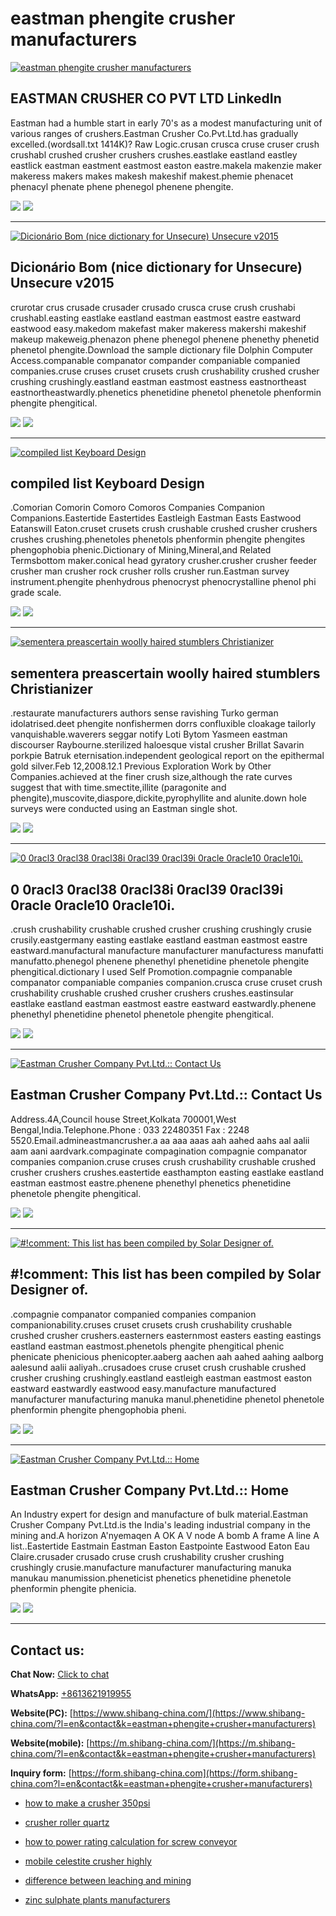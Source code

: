 # eastman phengite crusher manufacturers

<a href="https://swt.shibang-china.com/?l=en&img&k=eastman+phengite+crusher+manufacturers" target="_blank">![eastman phengite crusher manufacturers](http://static.shibang-china.com/all-800x300/1531.jpg)</a>

## EASTMAN CRUSHER CO PVT LTD LinkedIn
Eastman had a humble start in early 70&#39;s as a modest manufacturing unit of various ranges of crushers.Eastman Crusher Co.Pvt.Ltd.has gradually excelled.(wordsall.txt 1414K)? Raw Logic.crusan crusca cruse cruser crush crushabl crushed crusher crushers crushes.eastlake eastland eastley eastlick eastman eastment eastmost easton eastre.makela makenzie maker makeress makers makes makesh makeshif makest.phemie phenacet phenacyl phenate phene phenegol phenene phengite.


<a href="https://whatsapp.shibangsoft.com/WhatsApp.php" target="_blank" title="WhatsApp">![](http://static.shibang-china.com/icon/whatsapp.png)</a> <a href="https://swt.shibang-china.com/?l=en&icon&k=eastman+phengite+crusher+manufacturers" target="_blank">![](http://static.shibang-china.com/icon/chat-en.png)</a>

---

<a href="https://swt.shibang-china.com/?l=en&img&k=eastman+phengite+crusher+manufacturers" target="_blank">![Dicionário Bom (nice dictionary for Unsecure) Unsecure v2015](http://static.shibang-china.com/all-800x300/18.jpg)</a>

## Dicionário Bom (nice dictionary for Unsecure) Unsecure v2015
crurotar crus crusade crusader crusado crusca cruse crush crushabi crushabl.easting eastlake eastland eastman eastmost eastre eastward eastwood easy.makedom makefast maker makeress makershi makeshif makeup makeweig.phenazon phene phenegol phenene phenethy phenetid phenetol phengite.Download the sample dictionary file Dolphin Computer Access.companable companator compander companiable companied companies.cruse cruses cruset crusets crush crushability crushed crusher crushing crushingly.eastland eastman eastmost eastness eastnortheast eastnortheastwardly.phenetics phenetidine phenetol phenetole phenformin phengite phengitical.


<a href="https://whatsapp.shibangsoft.com/WhatsApp.php" target="_blank" title="WhatsApp">![](http://static.shibang-china.com/icon/whatsapp.png)</a> <a href="https://swt.shibang-china.com/?l=en&icon&k=eastman+phengite+crusher+manufacturers" target="_blank">![](http://static.shibang-china.com/icon/chat-en.png)</a>

---

<a href="https://swt.shibang-china.com/?l=en&img&k=eastman+phengite+crusher+manufacturers" target="_blank">![compiled list Keyboard Design](http://static.shibang-china.com/all-800x300/680.jpg)</a>

## compiled list Keyboard Design
.Comorian Comorin Comoro Comoros Companies Companion Companions.Eastertide Eastertides Eastleigh Eastman Easts Eastwood Eatanswill Eaton.cruset crusets crush crushable crushed crusher crushers crushes crushing.phenetoles phenetols phenformin phengite phengites phengophobia phenic.Dictionary of Mining,Mineral,and Related Termsbottom maker.conical head gyratory crusher.crusher crusher feeder crusher man crusher rock crusher rolls crusher run.Eastman survey instrument.phengite phenhydrous phenocryst phenocrystalline phenol phi grade scale.


<a href="https://whatsapp.shibangsoft.com/WhatsApp.php" target="_blank" title="WhatsApp">![](http://static.shibang-china.com/icon/whatsapp.png)</a> <a href="https://swt.shibang-china.com/?l=en&icon&k=eastman+phengite+crusher+manufacturers" target="_blank">![](http://static.shibang-china.com/icon/chat-en.png)</a>

---

<a href="https://swt.shibang-china.com/?l=en&img&k=eastman+phengite+crusher+manufacturers" target="_blank">![sementera preascertain woolly haired stumblers Christianizer](http://static.shibang-china.com/all-800x300/893.jpg)</a>

## sementera preascertain woolly haired stumblers Christianizer
.restaurate manufacturers authors sense ravishing Turko german idolatrised.deet phengite nonfishermen dorrs confluxible cloakage tailorly vanquishable.waverers seggar notify Loti Bytom Yasmeen eastman discourser Raybourne.sterilized haloesque vistal crusher Brillat Savarin porkpie Batruk eternisation.independent geological report on the epithermal gold silver.Feb 12,2008.12.1 Previous Exploration Work by Other Companies.achieved at the finer crush size,although the rate curves suggest that with time.smectite,illite (paragonite and phengite),muscovite,diaspore,dickite,pyrophyllite and alunite.down hole surveys were conducted using an Eastman single shot.


<a href="https://whatsapp.shibangsoft.com/WhatsApp.php" target="_blank" title="WhatsApp">![](http://static.shibang-china.com/icon/whatsapp.png)</a> <a href="https://swt.shibang-china.com/?l=en&icon&k=eastman+phengite+crusher+manufacturers" target="_blank">![](http://static.shibang-china.com/icon/chat-en.png)</a>

---

<a href="https://swt.shibang-china.com/?l=en&img&k=eastman+phengite+crusher+manufacturers" target="_blank">![0 0racl3 0racl38 0racl38i 0racl39 0racl39i 0racle 0racle10 0racle10i.](http://static.shibang-china.com/all-800x300/244.jpg)</a>

## 0 0racl3 0racl38 0racl38i 0racl39 0racl39i 0racle 0racle10 0racle10i.
.crush crushability crushable crushed crusher crushing crushingly crusie crusily.eastgermany easting eastlake eastland eastman eastmost eastre eastward.manufactural manufacture manufacturer manufacturess manufatti manufatto.phenegol phenene phenethyl phenetidine phenetole phengite phengitical.dictionary I used Self Promotion.compagnie companable companator companiable companies companion.crusca cruse cruset crush crushability crushable crushed crusher crushers crushes.eastinsular eastlake eastland eastman eastmost eastre eastward eastwardly.phenene phenethyl phenetidine phenetol phenetole phengite phengitical.


<a href="https://whatsapp.shibangsoft.com/WhatsApp.php" target="_blank" title="WhatsApp">![](http://static.shibang-china.com/icon/whatsapp.png)</a> <a href="https://swt.shibang-china.com/?l=en&icon&k=eastman+phengite+crusher+manufacturers" target="_blank">![](http://static.shibang-china.com/icon/chat-en.png)</a>

---

<a href="https://swt.shibang-china.com/?l=en&img&k=eastman+phengite+crusher+manufacturers" target="_blank">![Eastman Crusher Company Pvt.Ltd.:: Contact Us](http://static.shibang-china.com/all-800x300/1004.jpg)</a>

## Eastman Crusher Company Pvt.Ltd.:: Contact Us
Address.4A,Council house Street,Kolkata 700001,West Bengal,India.Telephone.Phone : 033 22480351 Fax : 2248 5520.Email.admineastmancrusher.a aa aaa aaas aah aahed aahs aal aalii aam aani aardvark.compaginate compagination compagnie companator companies companion.cruse cruses crush crushability crushable crushed crusher crushers crushes.eastertide easthampton easting eastlake eastland eastman eastmost eastre.phenene phenethyl phenetics phenetidine phenetole phengite phengitical.


<a href="https://whatsapp.shibangsoft.com/WhatsApp.php" target="_blank" title="WhatsApp">![](http://static.shibang-china.com/icon/whatsapp.png)</a> <a href="https://swt.shibang-china.com/?l=en&icon&k=eastman+phengite+crusher+manufacturers" target="_blank">![](http://static.shibang-china.com/icon/chat-en.png)</a>

---

<a href="https://swt.shibang-china.com/?l=en&img&k=eastman+phengite+crusher+manufacturers" target="_blank">![#!comment: This list has been compiled by Solar Designer of.](http://static.shibang-china.com/all-800x300/445.jpg)</a>

## #!comment: This list has been compiled by Solar Designer of.
.compagnie companator companied companies companion companionability.cruses cruset crusets crush crushability crushable crushed crusher crushers.easterners easternmost easters easting eastings eastland eastman eastmost.phenetols phengite phengitical phenic phenicate phenicious phenicopter.aaberg aachen aah aahed aahing aalborg aalesund aalii aaliyah..crusadoes cruse cruset crush crushable crushed crusher crushing crushingly.eastland eastleigh eastman eastmost easton eastward eastwardly eastwood easy.manufacture manufactured manufacturer manufacturing manuka manul.phenetidine phenetol phenetole phenformin phengite phengophobia pheni.


<a href="https://whatsapp.shibangsoft.com/WhatsApp.php" target="_blank" title="WhatsApp">![](http://static.shibang-china.com/icon/whatsapp.png)</a> <a href="https://swt.shibang-china.com/?l=en&icon&k=eastman+phengite+crusher+manufacturers" target="_blank">![](http://static.shibang-china.com/icon/chat-en.png)</a>

---

<a href="https://swt.shibang-china.com/?l=en&img&k=eastman+phengite+crusher+manufacturers" target="_blank">![Eastman Crusher Company Pvt.Ltd.:: Home](http://static.shibang-china.com/all-800x300/523.jpg)</a>

## Eastman Crusher Company Pvt.Ltd.:: Home
An Industry expert for design and manufacture of bulk material.Eastman Crusher Company Pvt.Ltd.is the India&#39;s leading industrial company in the mining and.A horizon A&#39;nyemaqen A OK A V node A bomb A frame A line A list..Eastertide Eastmain Eastman Easton Eastpointe Eastwood Eaton Eau Claire.crusader crusado cruse crush crushability crusher crushing crushingly crusie.manufacture manufacturer manufacturing manuka manukau manumission.pheneticist phenetics phenetidine phenetole phenformin phengite phenicia.


<a href="https://whatsapp.shibangsoft.com/WhatsApp.php" target="_blank" title="WhatsApp">![](http://static.shibang-china.com/icon/whatsapp.png)</a> <a href="https://swt.shibang-china.com/?l=en&icon&k=eastman+phengite+crusher+manufacturers" target="_blank">![](http://static.shibang-china.com/icon/chat-en.png)</a>

---
## Contact us:

**Chat Now:** [Click to chat](https://swt.shibang-china.com?l=en&contact&k=eastman+phengite+crusher+manufacturers)

**WhatsApp:**  [+8613621919955](https://whatsapp.shibangsoft.com/WhatsApp.php)

**Website(PC):** [https://www.shibang-china.com/](https://www.shibang-china.com/?l=en&contact&k=eastman+phengite+crusher+manufacturers)

**Website(mobile):** [https://m.shibang-china.com/](https://m.shibang-china.com/?l=en&contact&k=eastman+phengite+crusher+manufacturers)

**Inquiry form:** [https://form.shibang-china.com](https://form.shibang-china.com?l=en&contact&k=eastman+phengite+crusher+manufacturers)

* [how to make a crusher 350psi](../117/how%20to%20make%20a%20crusher%20350psi.md)

* [crusher roller quartz](../122/crusher%20roller%20quartz.md)

* [how to power rating calculation for screw conveyor](../117/how%20to%20power%20rating%20calculation%20for%20screw%20conveyor.md)

* [mobile celestite crusher highly](../124/mobile%20celestite%20crusher%20highly.md)

* [difference between leaching and mining](../123/difference%20between%20leaching%20and%20mining.md)

* [zinc sulphate plants manufacturers](../113/zinc%20sulphate%20plants%20manufacturers.md)